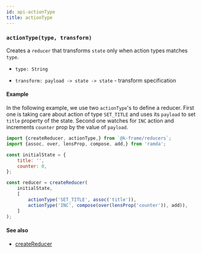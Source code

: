 ```yaml
---
id: api-actionType
title: actionType
---
```


### `actionType(type, transform)`

Creates a `reducer` that transforms `state` only when action types matches `type`.

- `type: String`

- `transform: payload -> state -> state` - transform specification

#### Example

In the following example, we use two `actionType`'s to define a reducer.
First one is taking care about action of type `SET_TITLE` and uses its `payload`
to set `title` property of the state.
Second one watches for `INC` action and increments `counter` prop by the value of `payload`.

```javascript
import {createReducer, actionType,} from `@k-frame/reducers`;
import {assoc, over, lensProp, compose, add,} from 'ramda';

const initialState = {
    title: '',
    counter: 0,
};

const reducer = createReducer(
    initialState,
    [
        actionType('SET_TITLE', assoc('title')),
        actionType('INC', compose(over(lensProp('counter')), add)),
    ]
);

```

#### See also
* [createReducer](createReducer.md)
